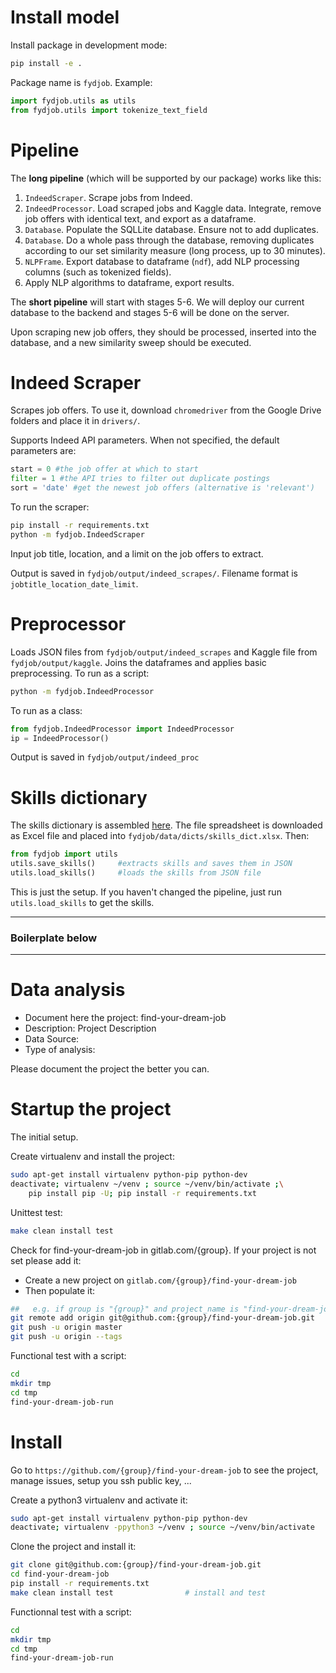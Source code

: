 # Install model

Install package in development mode: 

```bash
pip install -e .
```

Package name is `fydjob`. Example:

```python
import fydjob.utils as utils 
from fydjob.utils import tokenize_text_field
```

# Pipeline

The **long pipeline** (which will be supported by our package) works like this: 

1.  `IndeedScraper`. Scrape jobs from Indeed.
2. `IndeedProcessor`. Load scraped jobs and Kaggle data. Integrate, remove job offers with identical text, and export as a dataframe.
3. `Database`. Populate the SQLLite database. Ensure not to add duplicates. 
4. `Database`. Do a whole pass through the database, removing duplicates according to our set similarity measure (long process, up to 30 minutes). 
5. `NLPFrame`. Export database to dataframe (`ndf`), add NLP processing columns (such as tokenized fields). 
6. Apply NLP algorithms to dataframe, export results. 

The **short pipeline** will start with stages 5-6. We will deploy our current database to the backend and stages 5-6 will be done on the server. 

Upon scraping new job offers, they should be processed, inserted into the database, and a new similarity sweep should be executed. 

# Indeed Scraper

Scrapes job offers. To use it, download `chromedriver` from the Google Drive folders and place it in `drivers/`. 

Supports Indeed API parameters. When not specified, the default parameters are:

```python
start = 0 #the job offer at which to start
filter = 1 #the API tries to filter out duplicate postings
sort = 'date' #get the newest job offers (alternative is 'relevant')
```

To run the scraper:

```bash
pip install -r requirements.txt
python -m fydjob.IndeedScraper
```

Input job title, location, and a limit on the job offers to extract. 

Output is saved in `fydjob/output/indeed_scrapes/`. Filename format is `jobtitle_location_date_limit`. 

# Preprocessor

Loads JSON files from `fydjob/output/indeed_scrapes` and Kaggle file from `fydjob/output/kaggle`. Joins the dataframes and applies basic preprocessing. To run as a script:

```bash
python -m fydjob.IndeedProcessor 
```

To run as a class: 

``` python
from fydjob.IndeedProcessor import IndeedProcessor
ip = IndeedProcessor()
```

Output is saved in `fydjob/output/indeed_proc`

# Skills dictionary

The skills dictionary is assembled [here](https://docs.google.com/spreadsheets/d/1McSTyy1-kRt-B_Vs8Z-S7OEDVPgWSPwWpCHGnY8AKP0/edit?usp=sharing). The file spreadsheet is downloaded as Excel file and placed into `fydjob/data/dicts/skills_dict.xlsx`. Then:

```python
from fydjob import utils
utils.save_skills()     #extracts skills and saves them in JSON
utils.load_skills()     #loads the skills from JSON file
```

This is just the setup. If you haven't changed the pipeline, just run `utils.load_skills` to get the skills.



---

### Boilerplate below

---



# Data analysis

- Document here the project: find-your-dream-job
- Description: Project Description
- Data Source:
- Type of analysis:

Please document the project the better you can.

# Startup the project

The initial setup.

Create virtualenv and install the project:
```bash
sudo apt-get install virtualenv python-pip python-dev
deactivate; virtualenv ~/venv ; source ~/venv/bin/activate ;\
    pip install pip -U; pip install -r requirements.txt
```

Unittest test:
```bash
make clean install test
```

Check for find-your-dream-job in gitlab.com/{group}.
If your project is not set please add it:

- Create a new project on `gitlab.com/{group}/find-your-dream-job`
- Then populate it:

```bash
##   e.g. if group is "{group}" and project_name is "find-your-dream-job"
git remote add origin git@github.com:{group}/find-your-dream-job.git
git push -u origin master
git push -u origin --tags
```

Functional test with a script:

```bash
cd
mkdir tmp
cd tmp
find-your-dream-job-run
```

# Install

Go to `https://github.com/{group}/find-your-dream-job` to see the project, manage issues,
setup you ssh public key, ...

Create a python3 virtualenv and activate it:

```bash
sudo apt-get install virtualenv python-pip python-dev
deactivate; virtualenv -ppython3 ~/venv ; source ~/venv/bin/activate
```

Clone the project and install it:

```bash
git clone git@github.com:{group}/find-your-dream-job.git
cd find-your-dream-job
pip install -r requirements.txt
make clean install test                # install and test
```
Functionnal test with a script:

```bash
cd
mkdir tmp
cd tmp
find-your-dream-job-run
```
